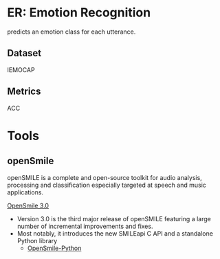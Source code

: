 # ER: Emotion Recognition
predicts an emotion class for each utterance.


## Dataset
IEMOCAP


## Metrics
ACC


# Tools

## openSmile
openSMILE is a complete and open-source toolkit for audio analysis, processing and classification especially targeted at speech and music applications.

[OpenSmile 3.0](https://github.com/audeering/opensmile/releases/tag/v3.0.0)
- Version 3.0 is the third major release of openSMILE featuring a large number of incremental improvements and fixes. 
- Most notably, it introduces the new SMILEapi C API and a standalone Python library
  - [OpenSmile-Python](https://github.com/audeering/opensmile-python)

